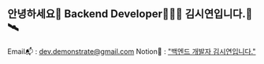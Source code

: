 ## 안녕하세요👋 Backend Developer👩🏻‍💻 김시연입니다.🚀🛰️

Email📬 : dev.demonstrate@gmail.com
Notion📖 : ["백엔드 개발자 김시연입니다."](https://www.notion.so/recorddev/1f018b8209e444cb89ce92e7fcf3e403?pvs=4)

<!--
**ghsyn/ghsyn** is a ✨ _special_ ✨ repository because its `README.md` (this file) appears on your GitHub profile.

Here are some ideas to get you started:

- 🔭 I’m currently working on ...
- 🌱 I’m currently learning ...
- 👯 I’m looking to collaborate on ...
- 🤔 I’m looking for help with ...
- 💬 Ask me about ...
- 📫 How to reach me: ...
- 😄 Pronouns: ...
- ⚡ Fun fact: ...
-->
